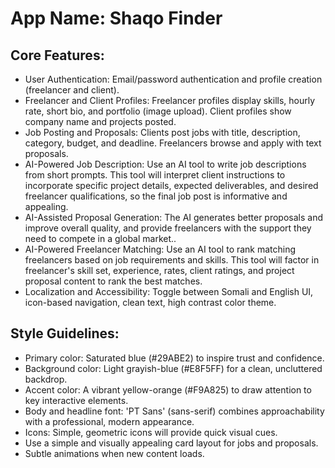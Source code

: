 # **App Name**: Shaqo Finder

## Core Features:

- User Authentication: Email/password authentication and profile creation (freelancer and client).
- Freelancer and Client Profiles: Freelancer profiles display skills, hourly rate, short bio, and portfolio (image upload). Client profiles show company name and projects posted.
- Job Posting and Proposals: Clients post jobs with title, description, category, budget, and deadline. Freelancers browse and apply with text proposals.
- AI-Powered Job Description: Use an AI tool to write job descriptions from short prompts. This tool will interpret client instructions to incorporate specific project details, expected deliverables, and desired freelancer qualifications, so the final job post is informative and appealing.
- AI-Assisted Proposal Generation: The AI generates better proposals and improve overall quality, and provide freelancers with the support they need to compete in a global market..
- AI-Powered Freelancer Matching: Use an AI tool to rank matching freelancers based on job requirements and skills. This tool will factor in freelancer's skill set, experience, rates, client ratings, and project proposal content to rank the best matches.
- Localization and Accessibility: Toggle between Somali and English UI, icon-based navigation, clean text, high contrast color theme.

## Style Guidelines:

- Primary color: Saturated blue (#29ABE2) to inspire trust and confidence.
- Background color: Light grayish-blue (#E8F5FF) for a clean, uncluttered backdrop.
- Accent color: A vibrant yellow-orange (#F9A825) to draw attention to key interactive elements.
- Body and headline font: 'PT Sans' (sans-serif) combines approachability with a professional, modern appearance.
- Icons: Simple, geometric icons will provide quick visual cues.
- Use a simple and visually appealing card layout for jobs and proposals.
- Subtle animations when new content loads.